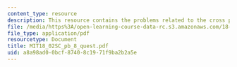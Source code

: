 ```yaml
---
content_type: resource
description: This resource contains the problems related to the cross product.
file: /media/https%3A/open-learning-course-data-rc.s3.amazonaws.com/18-02sc-multivariable-calculus-fall-2010/a8a98ad00bcf87408c1971f9ba2b2a5e_MIT18_02SC_pb_8_quest.pdf
file_type: application/pdf
resourcetype: Document
title: MIT18_02SC_pb_8_quest.pdf
uid: a8a98ad0-0bcf-8740-8c19-71f9ba2b2a5e
---
```

